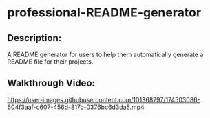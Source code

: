 # professional-README-generator

## <link src= "https://github.com/courtcoder/professional-README-generator">

## Description: 
A README generator for users to help them automatically generate a README file for their projects. 

## Walkthrough Video: 



https://user-images.githubusercontent.com/101368797/174503086-604f3aaf-c607-456d-817c-0376bc6d3da5.mp4

